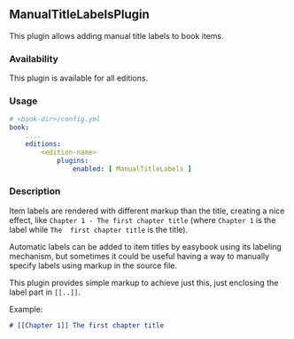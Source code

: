 ## ManualTitleLabelsPlugin

This plugin allows adding manual title labels to book items.

### Availability

This plugin is available for all editions.

### Usage

~~~.yaml
# <book-dir>/config.yml 
book:
    ....
    editions:
        <edition-name>
            plugins:
                enabled: [ ManualTitleLabels ]
~~~ 
    
### Description

Item labels are rendered with different markup than the title, creating a nice effect,
like `Chapter 1 - The first chapter title` (where `Chapter 1` is the label while `The 
first chapter title` is the title).

Automatic labels can be added to item titles by easybook using its labeling mechanism, 
but sometimes it could be useful having a way to manually specify labels using markup
in the source file.

This plugin provides simple markup to achieve just this, just enclosing the label part
in `[[..]]`.

Example:

~~~.markdown
# [[Chapter 1]] The first chapter title
~~~

